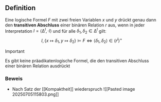## Definition
Eine logische Formel $F$ mit zwei freien Variablen $x$ und $y$ drückt genau dann den
**transitiven Abschluss** einer binären Relation $r$ aus, wenn in jeder Interpretation
$I = ⟨∆^{I}, ·I⟩$ und für alle $δ_{1}, δ_{2} ∈ ∆^{I}$ gilt:
$$
I,\{ x \mapsto \delta_{1}, y \mapsto \delta_{2} \} \models F \Leftrightarrow \langle \delta_{1}, \delta_{2} \rangle \in (r ^{I})^{+}
$$

>[!Important]
>Es gibt keine präadikatenlogische Formel, die den transitiven Abschluss einer binären Relation ausdrückt 

### Beweis
- Nach Satz der [[Kompaktheit]] wiederspruch
![[Pasted image 20250705115803.png]]


